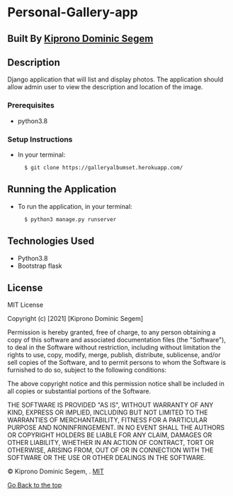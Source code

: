 
# Personal-Gallery-app

## Built By [Kiprono Dominic Segem]()

## Description
Django application that will list and display photos. The application should allow admin user to view the description 
and location of the image.

### Prerequisites
* python3.8


### Setup Instructions
* In your terminal:
        
        $ git clone https://galleryalbumset.herokuapp.com/
        

## Running the Application
* To run the application, in your terminal:

        $ python3 manage.py runserver
## Technologies Used
* Python3.8
* Bootstrap flask

## **License**

MIT License

Copyright (c) [2021] [Kiprono Dominic Segem]

Permission is hereby granted, free of charge, to any person obtaining a copy
of this software and associated documentation files (the "Software"), to deal
in the Software without restriction, including without limitation the rights
to use, copy, modify, merge, publish, distribute, sublicense, and/or sell
copies of the Software, and to permit persons to whom the Software is
furnished to do so, subject to the following conditions:

The above copyright notice and this permission notice shall be included in all
copies or substantial portions of the Software.

THE SOFTWARE IS PROVIDED "AS IS", WITHOUT WARRANTY OF ANY KIND, EXPRESS OR
IMPLIED, INCLUDING BUT NOT LIMITED TO THE WARRANTIES OF MERCHANTABILITY,
FITNESS FOR A PARTICULAR PURPOSE AND NONINFRINGEMENT. IN NO EVENT SHALL THE
AUTHORS OR COPYRIGHT HOLDERS BE LIABLE FOR ANY CLAIM, DAMAGES OR OTHER
LIABILITY, WHETHER IN AN ACTION OF CONTRACT, TORT OR OTHERWISE, ARISING FROM,
OUT OF OR IN CONNECTION WITH THE SOFTWARE OR THE USE OR OTHER DEALINGS IN THE
SOFTWARE.

©️ Kiprono Dominic Segem, . [MIT](https://choosealicense.com/licenses/mit/)


[Go Back to the top](#Segem)

